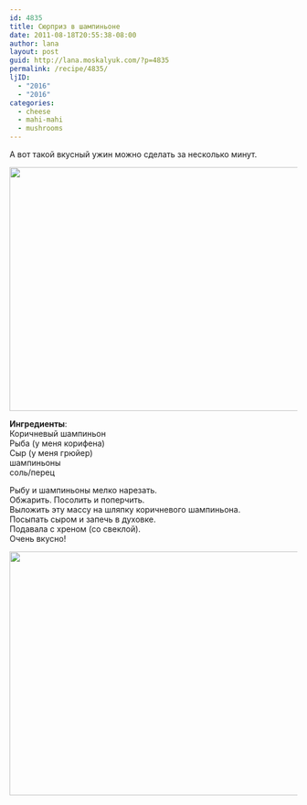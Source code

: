 ```yaml
---
id: 4835
title: Сюрприз в шампиньоне
date: 2011-08-18T20:55:38-08:00
author: lana
layout: post
guid: http://lana.moskalyuk.com/?p=4835
permalink: /recipe/4835/
ljID:
  - "2016"
  - "2016"
categories:
  - cheese
  - mahi-mahi
  - mushrooms
---
```

А вот такой вкусный ужин можно сделать за несколько минут.

<img loading="lazy" class="alignnone" title="portobella caps" src="http://farm7.static.flickr.com/6086/6057646123_20bb77a5bc_z.jpg" alt="" width="640" height="427" /> 

**Ингредиенты**:  
Коричневый шампиньон  
Рыба (у меня корифена)  
Сыр (у меня грюйер)  
шампиньоны  
соль/перец

Рыбу и шампиньоны мелко нарезать.  
Обжарить. Посолить и поперчить.  
Выложить эту массу на шляпку коричневого шампиньона.  
Посыпать сыром и запечь в духовке.  
Подавала с хреном (со свеклой).  
Очень вкусно!

<img loading="lazy" class="alignnone" title="portobella caps" src="http://farm7.static.flickr.com/6203/6058191920_ed36261f6b_z.jpg" alt="" width="640" height="427" />
